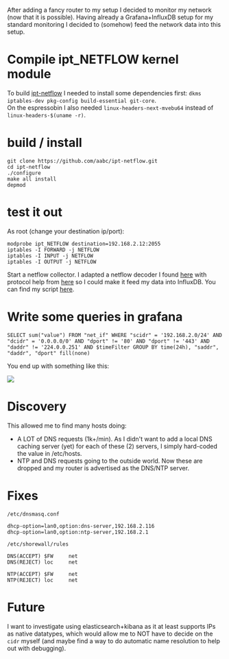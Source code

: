 After adding a fancy router to my setup I decided to monitor my network (now that it is possible). Having already a Grafana+InfluxDB setup for my standard monitoring I decided to (somehow) feed the network data into this setup.

# Compile ipt\_NETFLOW kernel module

To build [ipt-netflow](https://github.com/aabc/ipt-netflow) I needed to install some dependencies first: `dkms iptables-dev pkg-config build-essential git-core`.  
On the espressobin I also needed `linux-headers-next-mvebu64` instead of `linux-headers-$(uname -r)`.

# build / install

```
git clone https://github.com/aabc/ipt-netflow.git
cd ipt-netflow
./configure
make all install
depmod
```
# test it out

As root (change your destination ip/port):

```
modprobe ipt_NETFLOW destination=192.168.2.12:2055
iptables -I FORWARD -j NETFLOW                                                                                                                        
iptables -I INPUT -j NETFLOW                                                                                                                          
iptables -I OUTPUT -j NETFLOW    
```

Start a netflow collector. I adapted a netflow decoder I found [here](http://blog.devicenull.org/2013/09/04/python-netflow-v5-parser.html) with protocol help from [here](https://www.plixer.com/support/netflow-v5/) so I could make it feed my data into InfluxDB. You can find my script [here](https://github.com/DavidVentura/Netflow-to-influx).


# Write some queries in grafana

```
SELECT sum("value") FROM "net_if" WHERE "scidr" = '192.168.2.0/24' AND "dcidr" = '0.0.0.0/0' AND "dport" != '80' AND "dport" != '443' AND "daddr" != '224.0.0.251' AND $timeFilter GROUP BY time(24h), "saddr", "daddr", "dport" fill(none)
```

You end up with something like this:

![](images/lan_wan_usage.png)

# Discovery

This allowed me to find many hosts doing:

* A LOT of DNS requests (1k+/min). As I didn't want to add a local DNS caching server (yet) for each of these (2) servers, I simply hard-coded the value in /etc/hosts.
* NTP and DNS requests going to the outside world. Now these are dropped and my router is advertised as the DNS/NTP server.

# Fixes

`/etc/dnsmasq.conf`

```
dhcp-option=lan0,option:dns-server,192.168.2.116
dhcp-option=lan0,option:ntp-server,192.168.2.1
```

`/etc/shorewall/rules`

```
DNS(ACCEPT) $FW     net
DNS(REJECT) loc     net

NTP(ACCEPT) $FW     net
NTP(REJECT) loc     net
```

# Future
I want to investigate using elasticsearch+kibana as it at least supports IPs as native datatypes, which would allow me to NOT have to decide on the `cidr` myself (and maybe find a way to do automatic name resolution to help out with debugging).
